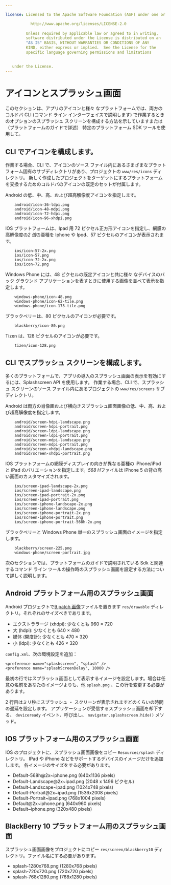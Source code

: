 ```yaml
---

license: Licensed to the Apache Software Foundation (ASF) under one or more contributor license agreements. 著作権所有権に関する追加情報のためのこの仕事と分散 NOTICE ファイルを参照してください。 ASF は、Version 2.0 (「ライセンス」）; Apache ライセンスの下であなたにこのファイルをライセンスします。ライセンスに従う場合、このファイルを使用可能性があります。 You may obtain a copy of the License at

           http://www.apache.org/licenses/LICENSE-2.0
    
         Unless required by applicable law or agreed to in writing,
         software distributed under the License is distributed on an
         "AS IS" BASIS, WITHOUT WARRANTIES OR CONDITIONS OF ANY
         KIND, either express or implied.  See the License for the
         specific language governing permissions and limitations
    

   under the License.
---
```


# アイコンとスプラッシュ画面

このセクションは、アプリのアイコンと様々 なプラットフォームでは、両方のコルドバ CLI (コマンド ライン インターフェイスで説明します) で作業するときのオプションのスプラッシュ スクリーンを構成する方法を示していますまたは （プラットフォームのガイドで詳述） 特定のプラットフォーム SDK ツールを使用して。

## CLI でアイコンを構成します。

作業する場合、CLI で、アイコンのソース ファイル内にあるさまざまなプラットフォーム固有のサブディレクトリがあり、プロジェクトの `www/res/icons` ディレクトリ。 新しく作成したプロジェクトをターゲットにするプラットフォームを交換するためのコルドバのアイコンの既定のセットが付属します。

Android の低、中、高、および超高解像度アイコンを指定します。

        android/icon-36-ldpi.png
        android/icon-48-mdpi.png
        android/icon-72-hdpi.png
        android/icon-96-xhdpi.png
    

IOS プラットフォームは、Ipad 用 72 ピクセル正方形アイコンを指定し、網膜の高解像度の*2 倍*の亜種を Iphone や Ipod、57 ピクセルのアイコンが表示されます。

        ios/icon-57-2x.png
        ios/icon-57.png
        ios/icon-72-2x.png
        ios/icon-72.png
    

Windows Phone には、48 ピクセルの既定アイコンと共に様々 なデバイスのバック グラウンド アプリケーションを表すときに使用する画像を並べて表示を指定します。

        windows-phone/icon-48.png
        windows-phone/icon-62-tile.png
        windows-phone/icon-173-tile.png
    

ブラックベリーは、80 ピクセルのアイコンが必要です。

        blackberry/icon-80.png
    

Tizen は、128 ピクセルのアイコンが必要です。

        tizen/icon-128.png
    

## CLI でスプラッシュ スクリーンを構成します。

多くのプラットフォームで、アプリの導入のスプラッシュ画面の表示を有効にするには、Splashscreen API を使用します。 作業する場合、CLI で、スプラッシュ スクリーンのソース ファイル内にあるプロジェクトの `www/res/screens` サブディレクトリ。

Android は両方の肖像画および横向きスプラッシュ画面画像の低、中、高、および超高解像度を指定します。

        android/screen-hdpi-landscape.png
        android/screen-hdpi-portrait.png
        android/screen-ldpi-landscape.png
        android/screen-ldpi-portrait.png
        android/screen-mdpi-landscape.png
        android/screen-mdpi-portrait.png
        android/screen-xhdpi-landscape.png
        android/screen-xhdpi-portrait.png
    

IOS プラットフォームの網膜ディスプレイの向きが異なる亜種の iPhone/iPod と iPad のバリエーションを指定します。*568 H*ファイルは iPhone 5 の背の高い画面のカスタマイズされます。

        ios/screen-ipad-landscape-2x.png
        ios/screen-ipad-landscape.png
        ios/screen-ipad-portrait-2x.png
        ios/screen-ipad-portrait.png
        ios/screen-iphone-landscape-2x.png
        ios/screen-iphone-landscape.png
        ios/screen-iphone-portrait-2x.png
        ios/screen-iphone-portrait.png
        ios/screen-iphone-portrait-568h-2x.png
    

ブラックベリーと Windows Phone 単一のスプラッシュ画面のイメージを指定します。

        blackberry/screen-225.png
        windows-phone/screen-portrait.jpg
    

次のセクションでは、プラットフォームのガイドで説明されている Sdk と関連するコマンド ライン ツールの操作時のスプラッシュ画面を設定する方法について詳しく説明します。

## Android プラットフォーム用のスプラッシュ画面

Android プロジェクトで[9 patch 画像][1]ファイルを置きます `res/drawable` ディレクトリ。それぞれのサイズべきであります。

 [1]: https://developer.android.com/tools/help/draw9patch.html

*   エクストララージ (xhdpi): 少なくとも 960 × 720
*   大 (hdpi): 少なくとも 640 × 480
*   媒体 (開度計): 少なくとも 470 × 320
*   小 (ldpi): 少なくとも 426 × 320

`config.xml`、次の環境設定を追加：

    <preference name="splashscreen", "splash" />
    <preference name="splashScreenDelay", 10000 />
    

最初の行ではスプラッシュ画面として表示するイメージを設定します。場合は任意の名前をあなたのイメージよりも、他 `splash.png` 、この行を変更する必要があります。

2 行目はミリ秒にスプラッシュ ・ スクリーンが表示されますどのくらいの時間の遅延を設定します。 アプリケーションが受信するスプラッシュ画面を却下する、 `deviceready` イベント、呼び出し、 `navigator.splashscreen.hide()` メソッド。

## IOS プラットフォーム用のスプラッシュ画面

IOS のプロジェクトに、スプラッシュ画面画像をコピー `Resources/splash` ディレクトリ。 IPad や iPhone などをサポートするデバイスのイメージだけを追加します。 各イメージのサイズをする必要があります。

*   Default-568h@2x~iphone.png (640x1136 pixels)
*   Default-Landscape@2x~ipad.png (2048 x 1496 ピクセル)
*   Default-Landscape~ipad.png (1024x748 pixels)
*   Default-Portrait@2x~ipad.png (1536x2008 pixels)
*   Default-Portrait~ipad.png (768x1004 pixels)
*   Default@2x~iphone.png (640x960 pixels)
*   Default~iphone.png (320x480 pixels)

## BlackBerry 10 プラットフォーム用のスプラッシュ画面

スプラッシュ画面画像をプロジェクトにコピー `res/screen/blackberry10` ディレクトリ。ファイル名にする必要があります。

*   splash-1280x768.png (1280x768 pixels)
*   splash-720x720.png (720x720 pixels)
*   splash-768x1280.png (768x1280 pixels)